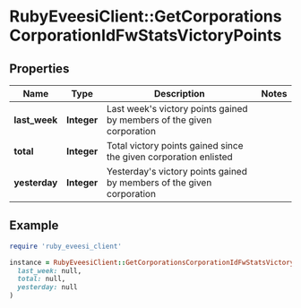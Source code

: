 # RubyEveesiClient::GetCorporationsCorporationIdFwStatsVictoryPoints

## Properties

| Name | Type | Description | Notes |
| ---- | ---- | ----------- | ----- |
| **last_week** | **Integer** | Last week&#39;s victory points gained by members of the given corporation |  |
| **total** | **Integer** | Total victory points gained since the given corporation enlisted |  |
| **yesterday** | **Integer** | Yesterday&#39;s victory points gained by members of the given corporation |  |

## Example

```ruby
require 'ruby_eveesi_client'

instance = RubyEveesiClient::GetCorporationsCorporationIdFwStatsVictoryPoints.new(
  last_week: null,
  total: null,
  yesterday: null
)
```

